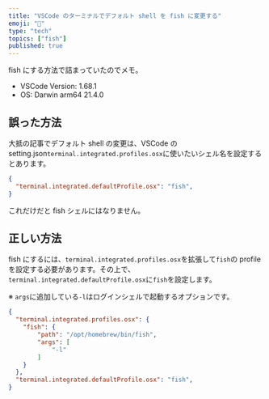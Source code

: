 ```yaml
---
title: "VSCode のターミナルでデフォルト shell を fish に変更する"
emoji: "🐡"
type: "tech"
topics: ["fish"]
published: true
---
```


fish にする方法で詰まっていたのでメモ。

- VSCode Version: 1.68.1
- OS: Darwin arm64 21.4.0

## 誤った方法

大抵の記事でデフォルト shell の変更は、VSCode の setting.json`terminal.integrated.profiles.osx`に使いたいシェル名を設定するとあります。

```json:settings.json
{
  "terminal.integrated.defaultProfile.osx": "fish",
}
```

これだけだと fish シェルにはなりません。

## 正しい方法

fish にするには、`terminal.integrated.profiles.osx`を拡張して`fish`の profile を設定する必要があります。その上で、`terminal.integrated.defaultProfile.osx`に`fish`を設定します。

※ `args`に追加している`-l`はログインシェルで起動するオプションです。

```json:settings.json
{
  "terminal.integrated.profiles.osx": {
    "fish": {
        "path": "/opt/homebrew/bin/fish",
        "args": [
            "-l"
        ]
    }
  },
  "terminal.integrated.defaultProfile.osx": "fish",
}
```
